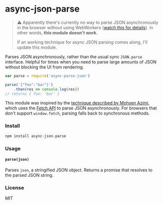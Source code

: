 # async-json-parse

> :warning: Apparently there's currently no way to parse JSON asynchronously in the browser without using WebWorkers ([watch this for details](https://www.youtube.com/watch?v=Ls8zZ4n5DUE)). In other words, **this module doesn't work.**
>
> If an working technique for async JSON parsing comes along, I'll update this module.

Parses JSON asynchronously, rather than the usual sync `JSON.parse` interface. Helpful for times when you need to parse large amounts of JSON without blocking the UI from rendering.

```js
var parse = require('async-parse-json')

parse('{"foo":"bar"}')
	.then(res => console.log(res))
// returns { foo: 'bar' }
```

This module was inspired by the [technique described by Mohsen Azimi](http://azimi.me/2015/07/30/non-blocking-async-json-parse.html), which uses the [Fetch API](https://developer.mozilla.org/en/docs/Web/API/Fetch_API) to parse JSON asynchronously. For browsers that don't support `window.fetch`, parsing falls back to synchronous methods.

### Install

```bash
npm install async-json-parse
```

### Usage

#### `parse(json)`

Parses `json`, a stringified JSON object. Returns a promise that resolves to the parsed JSON string.


### License

MIT
